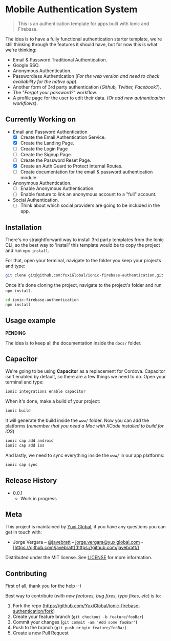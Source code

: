 # Mobile Authentication System

> This is an authentication template for apps built with Ionic and Firebase.

The idea is to have a fully functional authentication starter template, we're still thinking through the features it should have, but for now this is what we're thinking:

- Email & Password Traditional Authentication.
- Google SSO.
- Anonymous Authentication.
- Passwordless Authentication (_For the web version and need to check availability for the native app_).
- Another form of 3rd party authentication (_Github, Twitter, Facebook?_).
- The "_Forgot your password?_" workflow.
- A profile page for the user to edit their data. (_Or add new authentication workflows_).

<!-- Will eventually add an image of the landing page here -->

## Currently Working on

- Email and Password Authentication
  - [x] Create the Email Authentication Service.
  - [x] Create the Landing Page.
  - [ ] Create the Login Page
  - [ ] Create the Signup Page.
  - [ ] Create the Password Reset Page.
  - [x] Create an Auth Guard to Protect Internal Routes.
  - [ ] Create documentation for the email & password authentication module.
- Anonymous Authentication.
  - [ ] Enable Anonymous Authentication.
  - [ ] Enable feature to link an anonymous account to a "full" account.
- Social Authentication.
  - [ ] Think about which social providers are going to be included in the app.

## Installation

There's no straightforward way to install 3rd party templates from the Ionic CLI, so the best way to 'install' this template would be to copy the project and run `npm install`.

For that, open your terminal, navigate to the folder you keep your projects and type:

```sh
git clone git@github.com:YuxiGlobal/ionic-firebase-authentication.git
```

Once it's done cloning the project, navigate to the project's folder and run `npm install`.

```sh
cd ionic-firebase-authentication
npm install
```

## Usage example

**PENDING**

The idea is to keep all the documentation inside the `docs/` folder.

## Capacitor

We're going to be using **Capacitor** as a replacement for Cordova. Capacitor isn't enabled by default, so there are a few things we need to do. Open your terminal and type:

```sh
ionic integrations enable capacitor
```

When it's done, make a build of your project:

```sh
ionic build
```

It will generate the build inside the `www/` folder. Now you can add the platforms (_remember that you need a Mac with XCode installed to build for iOS_)

```sh
ionic cap add android
ionic cap add ios
```

And lastly, we need to sync everything inside the `www/` in our app platforms:

```sh
ionic cap sync
```

## Release History

- 0.0.1
  - Work in progress

## Meta

This project is maintained by [Yuxi Global](http://twitter.com/YuxiGlobal), if you have any questions you can get in touch with:

- Jorge Vergara – [@javebratt](https://twitter.com/javebratt) – jorge.vergara@yuxiglobal.com - [https://github.com/javebratt](https://github.com/javebratt/)

Distributed under the MIT license. See [LICENSE](https://opensource.org/licenses/MIT) for more information.

## Contributing

First of all, thank you for the help :-)

Best way to contribute (_with new features, bug fixes, typo fixes, etc_) is to:

1.  Fork the repo (<https://github.com/YuxiGlobal/ionic-firebase-authentication/fork>)
2.  Create your feature branch (`git checkout -b feature/fooBar`)
3.  Commit your changes (`git commit -am 'Add some fooBar'`)
4.  Push to the branch (`git push origin feature/fooBar`)
5.  Create a new Pull Request

<!-- Markdown link & img dfn's -->

<!-- [npm-image]: https://img.shields.io/npm/v/datadog-metrics.svg?style=flat-square
[npm-url]: https://npmjs.org/package/datadog-metrics
[npm-downloads]: https://img.shields.io/npm/dm/datadog-metrics.svg?style=flat-square
[travis-image]: https://img.shields.io/travis/dbader/node-datadog-metrics/master.svg?style=flat-square
[travis-url]: https://travis-ci.org/dbader/node-datadog-metrics
[wiki]: https://github.com/yourname/yourproject/wiki
 -->
